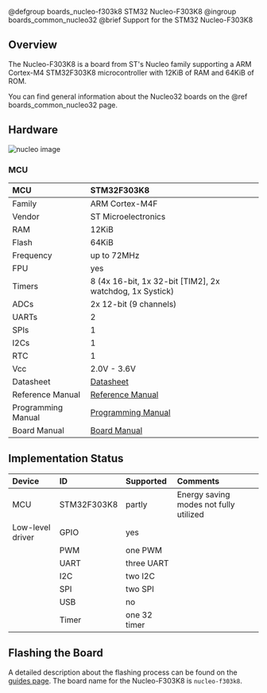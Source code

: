 @defgroup    boards_nucleo-f303k8 STM32 Nucleo-F303K8
@ingroup     boards_common_nucleo32
@brief       Support for the STM32 Nucleo-F303K8

## Overview

The Nucleo-F303K8 is a board from ST's Nucleo family supporting a ARM Cortex-M4
STM32F303K8 microcontroller with 12KiB of RAM and 64KiB of ROM.

You can find general information about the Nucleo32 boards on the
@ref boards_common_nucleo32 page.

## Hardware

![nucleo image](https://www.st.com/bin/ecommerce/api/image.PF262496.en.feature-description-include-personalized-no-cpn-medium.jpg)


### MCU
| MCU        | STM32F303K8           |
|:---------- |:--------------------- |
| Family     | ARM Cortex-M4F        |
| Vendor     | ST Microelectronics   |
| RAM        | 12KiB                 |
| Flash      | 64KiB                 |
| Frequency  | up to 72MHz           |
| FPU        | yes                   |
| Timers     | 8 (4x 16-bit, 1x 32-bit [TIM2], 2x watchdog, 1x Systick) |
| ADCs       | 2x 12-bit (9 channels) |
| UARTs      | 2                     |
| SPIs       | 1                     |
| I2Cs       | 1                     |
| RTC        | 1                     |
| Vcc        | 2.0V - 3.6V           |
| Datasheet  | [Datasheet](https://www.st.com/resource/en/datasheet/stm32f303k8.pdf) |
| Reference Manual | [Reference Manual](https://www.st.com/resource/en/reference_manual/dm00043574.pdf) |
| Programming Manual | [Programming Manual](http://www.st.com/web/en/resource/technical/document/programming_manual/DM00046982.pdf) |
| Board Manual   | [Board Manual](https://www.st.com/resource/en/user_manual/dm00231744.pdf)|



## Implementation Status
| Device | ID        | Supported | Comments  |
|:------------- |:------------- |:------------- |:------------- |
| MCU        | STM32F303K8   | partly    | Energy saving modes not fully utilized |
| Low-level driver | GPIO    | yes       | |
|        | PWM       | one PWM   | |
|        | UART      | three UART    | |
|        | I2C       | two I2C   | |
|        | SPI       | two SPI   | |
|        | USB       | no        | |
|        | Timer     | one 32 timer  | |


## Flashing the Board

A detailed description about the flashing process can be found on the
[guides page](https://guide.riot-os.org/board_specific/stm32/).
The board name for the Nucleo-F303K8 is `nucleo-f303k8`.
